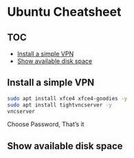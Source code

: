 # Ubuntu Cheatsheet

## TOC

- [Install a simple VPN](#install-a-simple-vpn)
- [Show available disk space](#show-available-disk-space)

## Install a simple VPN

```bash
sudo apt install xfce4 xfce4-goodies -y
sudo apt install tightvncserver -y
vncserver
```

Choose Password, That’s it


## Show available disk space

